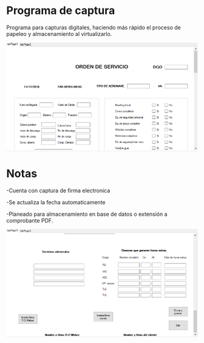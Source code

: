 # Programa de captura
Programa para capturas digitales, haciendo más rápido el proceso de papeleo y almacenamiento al virtualizarlo.

![](Capture.PNG)

# Notas
-Cuenta con captura de firma electronica

-Se actualiza la fecha automaticamente

-Planeado para almacenamiento en base de datos o extensión a comprobante PDF.

![](Capture2.PNG)
